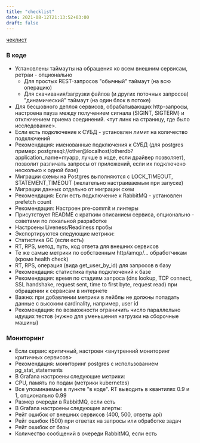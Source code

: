 ```yaml
---
title: "checklist"
date: 2021-08-12T21:13:52+03:00
draft: false
---
```


[чеклист](https://t.me/oleg_log/4825?comment=15526)

### В коде

* Установлены таймауты на обращения ко всем внешним сервисам, ретраи - опционально
  * Для простых REST-запросов "обычный" таймаут (на всю операцию)
  * Для скачивания/загрузки файлов (и других поточных запросов) "динамический" таймаут (на один блок в потоке)
* Для бесшовного деплоя сервисов, обрабатывающих http-запросы, настроена пауза между получением сигнала (SIGINT, SIGTERM) и отключением приема соединений. <тут линк на страницу, где было исследование>.
* Если есть подключение к СУБД - установлен лимит на количество подключений
* Рекомендация: именованные подключения к СУБД (для postgres пример: postgresql://other@localhost/otherdb?application_name=myapp, лучше в коде, если драйвер позволяет), позволит различать запросы от приложений, если их подключено несколько к одной базе)
* Миграции схемы на Postgres выполняются с LOCK_TIMEOUT, STATEMENT_TIMEOUT (желательно настраиваемым при запуске)
* Миграции данных отдельно от миграции схем
* Рекомендация: Если есть подключение к RabbitMQ - установлен prefetch count
* Рекомендация: Настроен pre-commit и линтеры
* Присутствует README с кратким описанием сервиса, опционально - советами по локальной разработке
* Настроены Liveness/Readiness пробы
* Экспортируются следующие метрики: 
 * Статистика GC (если есть)
 * RT, RPS, метод, путь, код ответа для внешних сервисов
 * Те же самые метрики по собственным http/amqp/... обработчикам (кроме health check)
 * RT, RPS, операция (вида get_user_by_id) для запросов в базу
 * Рекомендация: статистика пула подключений к базе
 * Рекомендация: время по стадиям запроса (dns lookup, TCP connect, SSL handshake, request sent, time to first byte, request read) при обращении к сервисам в интернете
* Важно: при добавлении метрики в лейблы не должны попадать данные с высоким cardinality, например, user id
* Рекомендация: по возможности ограничить число параллельно идущих тестов (нужно для уменьшения нагрузки на сборочные машины)

### Мониторинг

* Если сервис критичный, настроен <внутренний мониторинг критичных сервисов>
* Рекомендация: мониторинг postgres с использованием pg_stat_statements
* В Grafana настроены следующие метрики:
 * CPU, память по подам (метрики kubernetes)
 * Все упоминаемые в пункте "в коде". RT выводить в квантилях 0.9 и 1, опционально 0.99
 * Размер очереди в RabbitMQ, если есть
* В Grafana настроены следующие алерты:
 * Рейт ошибок от внешних сервисов (400, 500, ответы api)
 * Рейт ошибок (500) при ответах на запросы или обработке задач
 * Рейт ошибок от базы
 * Количество сообщений в очереди RabbitMQ, если есть
